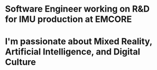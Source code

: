 # Software Engineer working on R&D for IMU production at EMCORE
# I'm passionate about Mixed Reality, Artificial Intelligence, and Digital Culture
